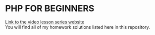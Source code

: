 <h1>PHP FOR BEGINNERS</h1>
<a href="https://laracasts.com/series/php-for-beginners-2023-edition">Link to the video lesson series website</a>
<br>
You will find all of my homework solutions listed here in this repository.





